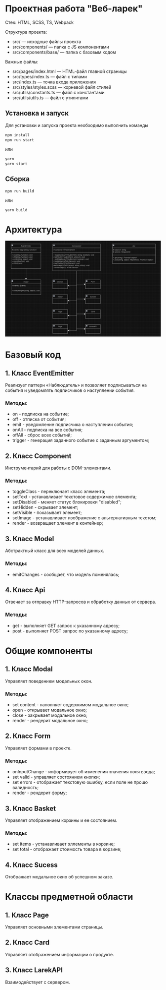 # Проектная работа "Веб-ларек"

Стек: HTML, SCSS, TS, Webpack

Структура проекта:
- src/ — исходные файлы проекта
- src/components/ — папка с JS компонентами
- src/components/base/ — папка с базовым кодом

Важные файлы:
- src/pages/index.html — HTML-файл главной страницы
- src/types/index.ts — файл с типами
- src/index.ts — точка входа приложения
- src/styles/styles.scss — корневой файл стилей
- src/utils/constants.ts — файл с константами
- src/utils/utils.ts — файл с утилитами

## Установка и запуск
Для установки и запуска проекта необходимо выполнить команды

```
npm install
npm run start
```

или

```
yarn
yarn start
```
## Сборка

```
npm run build
```

или

```
yarn build
```

# Архитектура
![Схема архитектуры](./src/images/arh.png)

# Базовый код
## 1. Класс EventEmitter
Реализует паттерн «Наблюдатель» и позволяет подписываться на события и уведомлять подписчиков о наступлении события.
### **Методы:** 
- on - подписка на событие;
- off - отписка от события;
- emit - уведомление подписчика о наступлении события;
- onAll - подписка на все события;
- offAll - сброс всех событий;
- trigger - генерация заданного событие с заданным аргументом;

## 2. Класс Component
Инструментарий для работы с DOM-элементами.
### **Методы:**
- toggleClass - переключает класс элемента;
- setText - устанавливает текстовое содержимое элемента;
- setDisabled - меняет статус блокировки "disabled";
- setHidden - скрывает элемент;
- setVisible - показывает элемент;
- setImage - устанавливает изображение с альтернативным текстом;
- render - возвращает элемент в контейнер;

## 3. Класс Model 
Абстрактный класс для всех моделей данных.
### **Методы:**
- emitChanges - сообщает, что модель поменялась;

## 4. Класс Api
Отвечает за отправку HTTP-запросов и обработку данных от сервера.
### **Методы:**
- get - выполняет GET запрос к указанному адресу;
- post - выполняет POST запрос по указанному адресу;

# Общие компоненты
## 1. Класс Modal
Управляет поведением модальных окон.
### **Методы:**
- set content - наполняет содержимом модальное окно;
- open - открывает модальное окно;
- close - закрывает модальное окно;
- render - рендерит модальное окно;

## 2. Класс Form 
Управляет формами в проекте.
### **Методы:**
- onInputChange - информирует об изменении значения поля ввода;
- set valid - управляет состоянием кнопки;
- set errors - отображает текстовую ошибку, если поле не прошо валидность;
- render - рендерит форму;

## 3. Класс Basket
Управляет отображением корзины и ее состоянием.
### **Методы:**
- set items - устанавливает эллементы в корзине;
- set total - отображает стоимость товара в корзине;

## 4. Класс Sucess
Отображает модальное окно об успешном заказе.

# Классы предметной области
## 1. Класс Page
Управляет основными элементами страницы.

## 2. Класс Card
Управляет отображением информации о продукте. 

## 3. Класс LarekAPI 
Взаимодействует с сервером.
